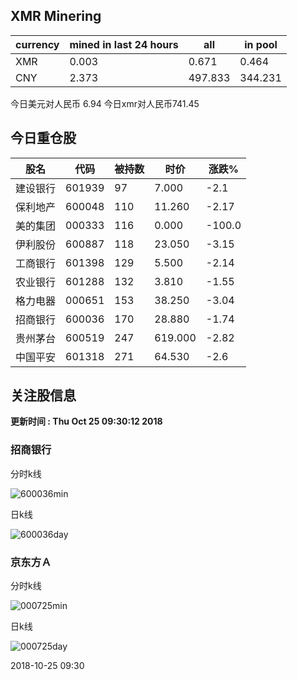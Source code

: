 ## XMR Minering

|currency|mined in last 24 hours|all|in pool|
|---|---|---|---|
|XMR|0.003|0.671|0.464|
|CNY|2.373|497.833|344.231|

今日美元对人民币 6.94	今日xmr对人民币741.45


## 今日重仓股 

|股名|代码|被持数|时价|涨跌%|
|---|---|---|---|---|
|建设银行|601939|97|7.000|-2.1|
|保利地产|600048|110|11.260|-2.17|
|美的集团|000333|116|0.000|-100.0|
|伊利股份|600887|118|23.050|-3.15|
|工商银行|601398|129|5.500|-2.14|
|农业银行|601288|132|3.810|-1.55|
|格力电器|000651|153|38.250|-3.04|
|招商银行|600036|170|28.880|-1.74|
|贵州茅台|600519|247|619.000|-2.82|
|中国平安|601318|271|64.530|-2.6|

## 关注股信息
**更新时间 : Thu Oct 25 09:30:12 2018**
### 招商银行 
分时k线

![600036min](http://image.sinajs.cn/newchart/min/n/sh600036.gif)

日k线

![600036day](http://image.sinajs.cn/newchart/daily/n/sh600036.gif)

### 京东方Ａ 
分时k线

![000725min](http://image.sinajs.cn/newchart/min/n/sz000725.gif)

日k线

![000725day](http://image.sinajs.cn/newchart/daily/n/sz000725.gif)

2018-10-25 09:30